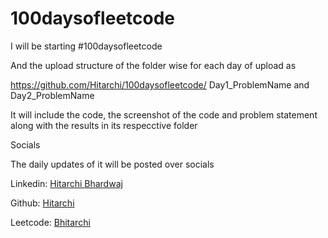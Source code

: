 # 100daysofleetcode

I will be starting #100daysofleetcode 

And the upload structure of the folder wise for each day of upload as

https://github.com/Hitarchi/100daysofleetcode/ Day1_ProblemName and Day2_ProblemName


It will include the code, the screenshot of the code and problem statement along with the results in its respecctive folder


Socials 

The daily updates of it will be posted over socials

Linkedin: [Hitarchi Bhardwaj](https://www.linkedin.com/in/bhitarchi/)

Github: [Hitarchi](https://github.com/Hitarchi/)

Leetcode: [Bhitarchi](https://leetcode.com/bhitarchi/)
